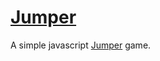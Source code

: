 # [Jumper](http://zer0rei.github.io/jumper)

A simple javascript [Jumper](http://zer0rei.github.io/jumper) game.
